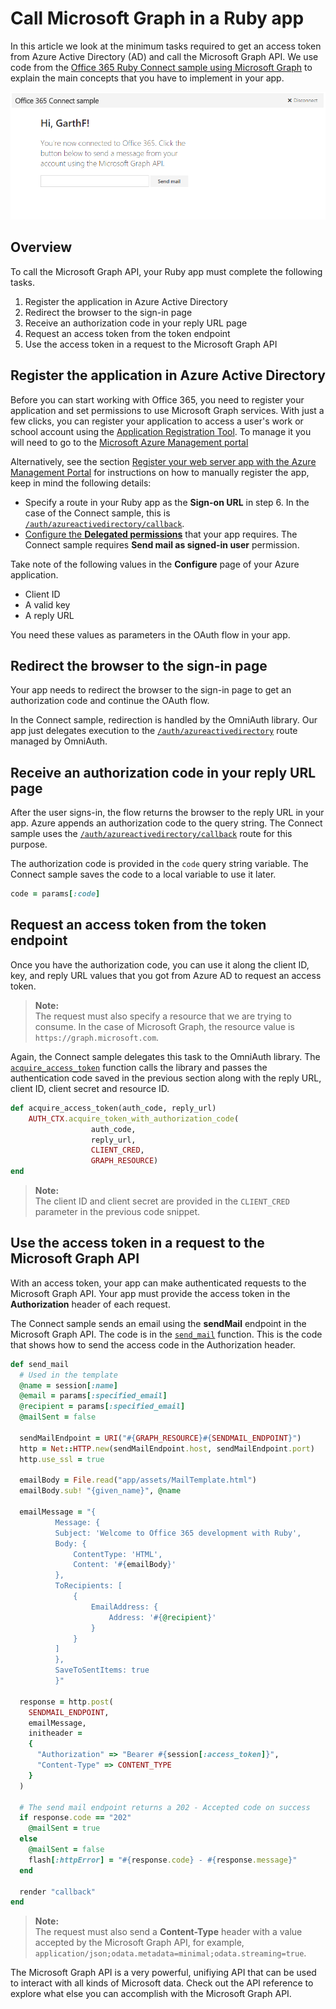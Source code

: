 # Call Microsoft Graph in a Ruby app 

In this article we look at the minimum tasks required to get an access token from Azure Active Directory (AD) and call the Microsoft Graph API. We use code from the [Office 365 Ruby Connect sample using Microsoft Graph](https://github.com/microsoftgraph/ruby-connect-rest-sample) to explain the main concepts that you have to implement in your app.

![Office 365 Ruby Connect sample screenshot](./images/web-screenshot.png)

## Overview

To call the Microsoft Graph API, your Ruby app must complete the following tasks.

1. Register the application in Azure Active Directory
2. Redirect the browser to the sign-in page
3. Receive an authorization code in your reply URL page
4. Request an access token from the token endpoint
5. Use the access token in a request to the Microsoft Graph API 

<!--<a name="register"/>-->
## Register the application in Azure Active Directory

Before you can start working with Office 365, you need to register your application and set permissions to use Microsoft Graph services.
With just a few clicks, you can register your application to access a user's work or school account using the [Application Registration Tool](https://dev.office.com/app-registration). To manage it you will need to go to the [Microsoft Azure Management portal](https://manage.windowsazure.com)

Alternatively, see the section [Register your web server app with the Azure Management Portal](https://msdn.microsoft.com/office/office365/HowTo/add-common-consent-manually#bk_RegisterServerApp) for instructions on how to manually register the app, keep in mind the following details:

* Specify a route in your Ruby app as the **Sign-on URL** in step 6. In the case of the Connect sample, this is [`/auth/azureactivedirectory/callback`](https://github.com/microsoftgraph/ruby-connect-rest-sample/blob/master/app/controllers/pages_controller.rb#L41).
* [Configure the **Delegated permissions**](https://github.com/microsoftgraph/ruby-connect-rest-sample/wiki/Grant-permissions-to-the-Connect-application-in-Azure) that your app requires. The Connect sample requires **Send mail as signed-in user** permission.

Take note of the following values in the **Configure** page of your Azure application.

* Client ID
* A valid key
* A reply URL

You need these values as parameters in the OAuth flow in your app.

<!--<a name="redirect"/>-->
## Redirect the browser to the sign-in page

Your app needs to redirect the browser to the sign-in page to get an authorization code and continue the OAuth flow.

In the Connect sample, redirection is handled by the OmniAuth library. Our app just delegates execution to the [`/auth/azureactivedirectory`](https://github.com/microsoftgraph/ruby-connect-rest-sample/blob/master/app/controllers/pages_controller.rb#L30) route managed by OmniAuth.

<!--<a name="authcode"/>-->
## Receive an authorization code in your reply URL page

After the user signs-in, the flow returns the browser to the reply URL in your app. Azure appends an authorization code to the query string. The Connect sample uses the [`/auth/azureactivedirectory/callback`](https://github.com/microsoftgraph/ruby-connect-rest-sample/blob/master/app/controllers/pages_controller.rb#L38) route for this purpose.

The authorization code is provided in the `code` query string variable. The Connect sample saves the code to a local variable to use it later.

```ruby
code = params[:code]
```

<!--<a name="accesstoken"/>-->
## Request an access token from the token endpoint

Once you have the authorization code, you can use it along the client ID, key, and reply URL values that you got from Azure AD to request an access token. 

> **Note:** <br />
> The request must also specify a resource that we are trying to consume. In the case of Microsoft Graph, the resource value is `https://graph.microsoft.com`.

Again, the Connect sample delegates this task to the OmniAuth library. The [`acquire_access_token`](https://github.com/microsoftgraph/ruby-connect-rest-sample/blob/master/app/controllers/pages_controller.rb#L65) function calls the library and passes the authentication code saved in the previous section along with the reply URL, client ID, client secret and resource ID.

```ruby
def acquire_access_token(auth_code, reply_url)
    AUTH_CTX.acquire_token_with_authorization_code(
                  auth_code,
                  reply_url,
                  CLIENT_CRED,
                  GRAPH_RESOURCE)
end
```

> **Note:** <br />
> The client ID and client secret are provided in the `CLIENT_CRED` parameter in the previous code snippet.

<!--<a name="request"/>-->
## Use the access token in a request to the Microsoft Graph API

With an access token, your app can make authenticated requests to the Microsoft Graph API. Your app must provide the access token in the **Authorization** header of each request.

The Connect sample sends an email using the **sendMail** endpoint in the Microsoft Graph API. The code is in the [`send_mail`](https://github.com/microsoftgraph/ruby-connect-rest-sample/blob/master/app/controllers/pages_controller.rb#L82) function. This is the code that shows how to send the access code in the Authorization header.

```ruby
def send_mail
  # Used in the template
  @name = session[:name]
  @email = params[:specified_email]
  @recipient = params[:specified_email]
  @mailSent = false
  
  sendMailEndpoint = URI("#{GRAPH_RESOURCE}#{SENDMAIL_ENDPOINT}")
  http = Net::HTTP.new(sendMailEndpoint.host, sendMailEndpoint.port)
  http.use_ssl = true
  
  emailBody = File.read("app/assets/MailTemplate.html")
  emailBody.sub! "{given_name}", @name
  
  emailMessage = "{
          Message: {
          Subject: 'Welcome to Office 365 development with Ruby',
          Body: {
              ContentType: 'HTML',
              Content: '#{emailBody}'
          },
          ToRecipients: [
              {
                  EmailAddress: {
                      Address: '#{@recipient}'
                  }
              }
          ]
          },
          SaveToSentItems: true
          }"

  response = http.post(
    SENDMAIL_ENDPOINT, 
    emailMessage, 
    initheader = 
    {
      "Authorization" => "Bearer #{session[:access_token]}", 
      "Content-Type" => CONTENT_TYPE
    }
  )

  # The send mail endpoint returns a 202 - Accepted code on success
  if response.code == "202"
    @mailSent = true
  else
    @mailSent = false
    flash[:httpError] = "#{response.code} - #{response.message}"
  end
  
  render "callback"
end
```

> **Note:** <br />
> The request must also send a **Content-Type** header with a value accepted by the Microsoft Graph API, for example, `application/json;odata.metadata=minimal;odata.streaming=true`.

The Microsoft Graph API is a very powerful, unifiying API that can be used to interact with all kinds of Microsoft data. Check out the API reference to explore what else you can accomplish with the Microsoft Graph API.

<!--## Additional resources

-  [Office 365 Ruby Connect sample using Microsoft Graph](https://github.com/microsoftgraph/ruby-connect-rest-sample)
-  [Office Dev Center](http://dev.office.com) 
-  [Microsoft Graph API reference](http://graph.microsoft.io/en-us/docs)-->
